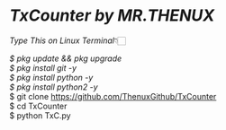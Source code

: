 # ___TxCounter by MR.THENUX___

*Type This on Linux Terminal*👇🏻

_$ pkg update && pkg upgrade <br>
 $ pkg install git -y <br>
 $ pkg install python -y <br>
 $ pkg install python2 -y_ <br>
 $ git clone https://github.com/ThenuxGithub/TxCounter <br>
 $ cd TxCounter <br>
 $ python TxC.py
